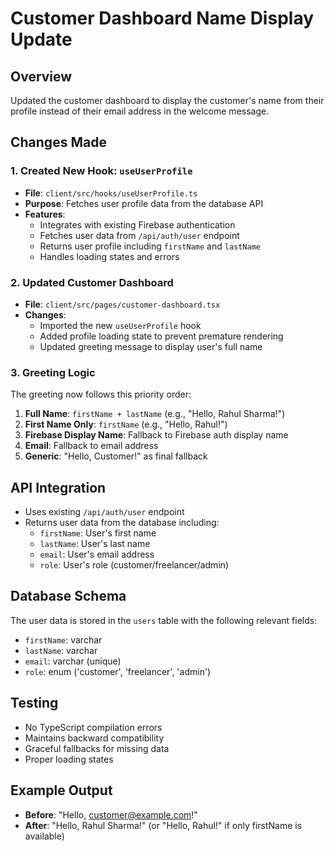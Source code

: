 # Customer Dashboard Name Display Update

## Overview
Updated the customer dashboard to display the customer's name from their profile instead of their email address in the welcome message.

## Changes Made

### 1. Created New Hook: `useUserProfile`
- **File**: `client/src/hooks/useUserProfile.ts`
- **Purpose**: Fetches user profile data from the database API
- **Features**:
  - Integrates with existing Firebase authentication
  - Fetches user data from `/api/auth/user` endpoint
  - Returns user profile including `firstName` and `lastName`
  - Handles loading states and errors

### 2. Updated Customer Dashboard
- **File**: `client/src/pages/customer-dashboard.tsx`
- **Changes**:
  - Imported the new `useUserProfile` hook
  - Added profile loading state to prevent premature rendering
  - Updated greeting message to display user's full name

### 3. Greeting Logic
The greeting now follows this priority order:
1. **Full Name**: `firstName + lastName` (e.g., "Hello, Rahul Sharma!")
2. **First Name Only**: `firstName` (e.g., "Hello, Rahul!")
3. **Firebase Display Name**: Fallback to Firebase auth display name
4. **Email**: Fallback to email address
5. **Generic**: "Hello, Customer!" as final fallback

## API Integration
- Uses existing `/api/auth/user` endpoint
- Returns user data from the database including:
  - `firstName`: User's first name
  - `lastName`: User's last name
  - `email`: User's email address
  - `role`: User's role (customer/freelancer/admin)

## Database Schema
The user data is stored in the `users` table with the following relevant fields:
- `firstName`: varchar
- `lastName`: varchar
- `email`: varchar (unique)
- `role`: enum ('customer', 'freelancer', 'admin')

## Testing
- No TypeScript compilation errors
- Maintains backward compatibility
- Graceful fallbacks for missing data
- Proper loading states

## Example Output
- **Before**: "Hello, customer@example.com!"
- **After**: "Hello, Rahul Sharma!" (or "Hello, Rahul!" if only firstName is available)

